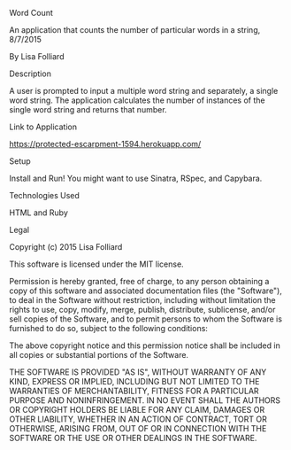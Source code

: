 Word Count

An application that counts the number of particular words in a string, 8/7/2015

By Lisa Folliard

Description

A user is prompted to input a multiple word string and separately, a single word string. The application calculates the number of instances of the single word string and returns that number.

Link to Application

https://protected-escarpment-1594.herokuapp.com/

Setup

Install and Run!
You might want to use Sinatra, RSpec, and Capybara.

Technologies Used

HTML and Ruby

Legal

Copyright (c) 2015 Lisa Folliard

This software is licensed under the MIT license.

Permission is hereby granted, free of charge, to any person obtaining a copy of this software and associated documentation files (the "Software"), to deal in the Software without restriction, including without limitation the rights to use, copy, modify, merge, publish, distribute, sublicense, and/or sell copies of the Software, and to permit persons to whom the Software is furnished to do so, subject to the following conditions:

The above copyright notice and this permission notice shall be included in all copies or substantial portions of the Software.

THE SOFTWARE IS PROVIDED "AS IS", WITHOUT WARRANTY OF ANY KIND, EXPRESS OR IMPLIED, INCLUDING BUT NOT LIMITED TO THE WARRANTIES OF MERCHANTABILITY, FITNESS FOR A PARTICULAR PURPOSE AND NONINFRINGEMENT. IN NO EVENT SHALL THE AUTHORS OR COPYRIGHT HOLDERS BE LIABLE FOR ANY CLAIM, DAMAGES OR OTHER LIABILITY, WHETHER IN AN ACTION OF CONTRACT, TORT OR OTHERWISE, ARISING FROM, OUT OF OR IN CONNECTION WITH THE SOFTWARE OR THE USE OR OTHER DEALINGS IN THE SOFTWARE.
